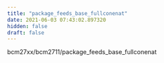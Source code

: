 ```yaml
---
title: "package_feeds_base_fullconenat"
date: 2021-06-03 07:43:02.897320
hidden: false
draft: false
---
```


bcm27xx/bcm2711/package_feeds_base_fullconenat

